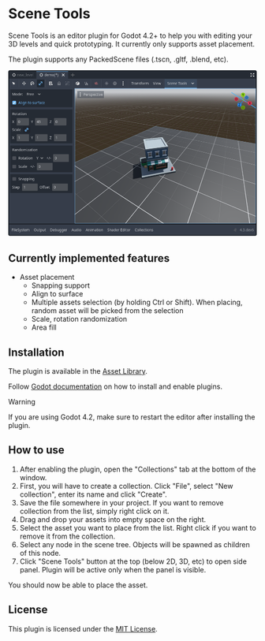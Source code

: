 # Scene Tools
Scene Tools is an editor plugin for Godot 4.2+ to help you with editing your 3D levels and quick prototyping. It currently only supports asset placement.

The plugin supports any PackedScene files (.tscn, .gltf, .blend, etc).

![](screenshot_1.png)

## Currently implemented features
* Asset placement
  * Snapping support
  * Align to surface
  * Multiple assets selection (by holding Ctrl or Shift). When placing, random asset will be picked from the selection
  * Scale, rotation randomization
  * Area fill

## Installation
The plugin is available in the [Asset Library](https://godotengine.org/asset-library/asset/2846).

Follow [Godot documentation](https://docs.godotengine.org/en/stable/tutorials/plugins/editor/installing_plugins.html) on how to install and enable plugins.

> [!WARNING]
If you are using Godot 4.2, make sure to restart the editor after installing the plugin.

## How to use
1. After enabling the plugin, open the "Collections" tab at the bottom of the window.
2. First, you will have to create a collection. Click "File", select "New collection", enter its name and click "Create".
3. Save the file somewhere in your project. If you want to remove collection from the list, simply right click on it.
4. Drag and drop your assets into empty space on the right.
5. Select the asset you want to place from the list. Right click if you want to remove it from the collection.
6. Select any node in the scene tree. Objects will be spawned as children of this node.
7. Click "Scene Tools" button at the top (below 2D, 3D, etc) to open side panel. Plugin will be active only when the panel is visible.

You should now be able to place the asset.

## License
This plugin is licensed under the [MIT License](https://github.com/fstxz/scene_tools/blob/master/LICENSE.txt).
